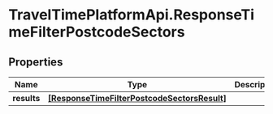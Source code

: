 # TravelTimePlatformApi.ResponseTimeFilterPostcodeSectors

## Properties

Name | Type | Description | Notes
------------ | ------------- | ------------- | -------------
**results** | [**[ResponseTimeFilterPostcodeSectorsResult]**](ResponseTimeFilterPostcodeSectorsResult.md) |  | 


